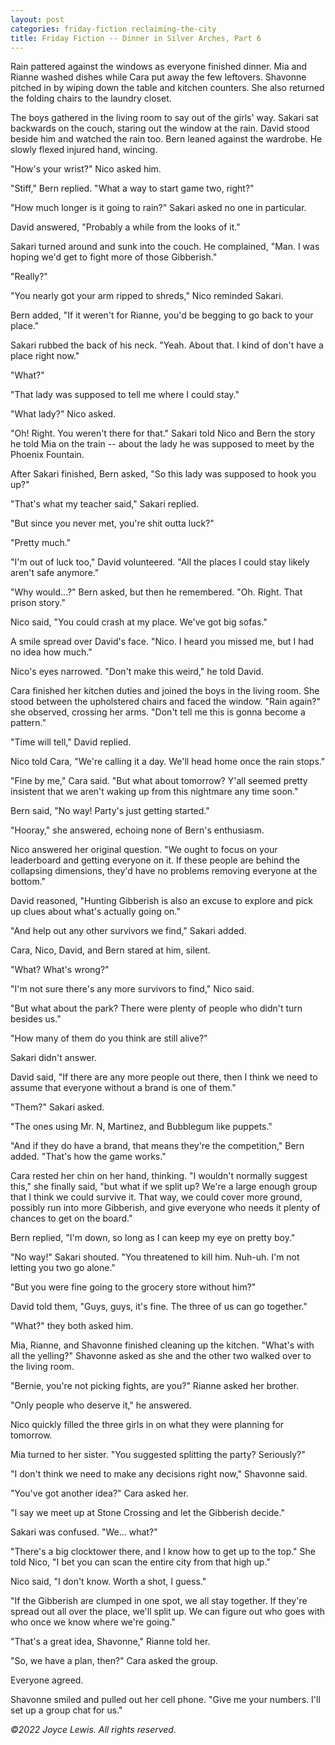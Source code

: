 ```yaml
---
layout: post
categories: friday-fiction reclaiming-the-city
title: Friday Fiction -- Dinner in Silver Arches, Part 6
---
```


Rain pattered against the windows as everyone finished dinner. Mia and Rianne washed dishes while Cara put away the few leftovers. Shavonne pitched in by wiping down the table and kitchen counters. She also returned the folding chairs to the laundry closet.

The boys gathered in the living room to say out of the girls' way. Sakari sat backwards on the couch, staring out the window at the rain. David stood beside him and watched the rain too. Bern leaned against the wardrobe. He slowly flexed injured hand, wincing.

<!--excerpt-->

"How's your wrist?" Nico asked him.

"Stiff," Bern replied. "What a way to start game two, right?"

"How much longer is it going to rain?" Sakari asked no one in particular.

David answered, "Probably a while from the looks of it."

Sakari turned around and sunk into the couch. He complained, "Man. I was hoping we'd get to fight more of those Gibberish."

"Really?"

"You nearly got your arm ripped to shreds," Nico reminded Sakari.

Bern added, "If it weren't for Rianne, you'd be begging to go back to your place."

Sakari rubbed the back of his neck. "Yeah. About that. I kind of don't have a place right now."

"What?"

"That lady was supposed to tell me where I could stay."

"What lady?" Nico asked.

"Oh! Right. You weren't there for that." Sakari told Nico and Bern the story he told Mia on the train -- about the lady he was supposed to meet by the Phoenix Fountain.

After Sakari finished, Bern asked, "So this lady was supposed to hook you up?"

"That's what my teacher said," Sakari replied.

"But since you never met, you're shit outta luck?"

"Pretty much."

"I'm out of luck too," David volunteered. "All the places I could stay likely aren't safe anymore."

"Why would...?" Bern asked, but then he remembered. "Oh. Right. That prison story."

Nico said, "You could crash at my place. We've got big sofas."

A smile spread over David's face. "Nico. I heard you missed me, but I had no idea how much."

Nico's eyes narrowed. "Don't make this weird," he told David.

Cara finished her kitchen duties and joined the boys in the living room. She stood between the upholstered chairs and faced the window. "Rain again?" she observed, crossing her arms. "Don't tell me this is gonna become a pattern."

"Time will tell," David replied.

Nico told Cara, "We're calling it a day. We'll head home once the rain stops."

"Fine by me," Cara said. "But what about tomorrow? Y'all seemed pretty insistent that we aren't waking up from this nightmare any time soon."

Bern said, "No way! Party's just getting started."

"Hooray," she answered, echoing none of Bern's enthusiasm.

Nico answered her original question. "We ought to focus on your leaderboard and getting everyone on it. If these people are behind the collapsing dimensions, they'd have no problems removing everyone at the bottom."

David reasoned, "Hunting Gibberish is also an excuse to explore and pick up clues about what's actually going on."

"And help out any other survivors we find," Sakari added.

Cara, Nico, David, and Bern stared at him, silent.

"What? What's wrong?"

"I'm not sure there's any more survivors to find," Nico said.

"But what about the park? There were plenty of people who didn't turn besides us."

"How many of them do you think are still alive?"

Sakari didn't answer.

David said, "If there are any more people out there, then I think we need to assume that everyone without a brand is one of them."

"Them?" Sakari asked.

"The ones using Mr. N, Martinez, and Bubblegum like puppets."

"And if they do have a brand, that means they're the competition," Bern added. "That's how the game works."

Cara rested her chin on her hand, thinking. "I wouldn't normally suggest this," she finally said, "but what if we split up? We're a large enough group that I think we could survive it. That way, we could cover more ground, possibly run into more Gibberish, and give everyone who needs it plenty of chances to get on the board."

Bern replied, "I'm down, so long as I can keep my eye on pretty boy."

"No way!" Sakari shouted. "You threatened to kill him. Nuh-uh. I'm not letting you two go alone."

"But you were fine going to the grocery store without him?"

David told them, "Guys, guys, it's fine. The three of us can go together."

"What?" they both asked him.

Mia, Rianne, and Shavonne finished cleaning up the kitchen. "What's with all the yelling?" Shavonne asked as she and the other two walked over to the living room.

"Bernie, you're not picking fights, are you?" Rianne asked her brother.

"Only people who deserve it," he answered.

Nico quickly filled the three girls in on what they were planning for tomorrow.

Mia turned to her sister. "You suggested splitting the party? Seriously?"

"I don't think we need to make any decisions right now," Shavonne said.

"You've got another idea?" Cara asked her.

"I say we meet up at Stone Crossing and let the Gibberish decide."

Sakari was confused. "We... what?"

"There's a big clocktower there, and I know how to get up to the top." She told Nico, "I bet you can scan the entire city from that high up."

Nico said, "I don't know. Worth a shot, I guess."

"If the Gibberish are clumped in one spot, we all stay together. If they're spread out all over the place, we'll split up. We can figure out who goes with who once we know where we're going."

"That's a great idea, Shavonne," Rianne told her.

"So, we have a plan, then?" Cara asked the group.

Everyone agreed.

Shavonne smiled and pulled out her cell phone. "Give me your numbers. I'll set up a group chat for us."

*&copy;2022 Joyce Lewis. All rights reserved.*
